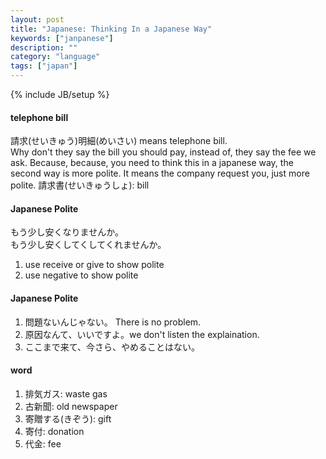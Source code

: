```yaml
---
layout: post
title: "Japanese: Thinking In a Japanese Way"
keywords: ["janpanese"]
description: ""
category: "language"
tags: ["japan"]
---
```

{% include JB/setup %}

#### telephone bill
請求(せいきゅう)明細(めいさい) means telephone bill. <br />
Why don't they say the bill you should pay, instead of, they say the fee we ask.
Because, because, you need to think this in a japanese way, the second way is
more polite. It means the company request you, just more polite.
請求書(せいきゅうしょ): bill 

#### Japanese Polite
もう少し安くなりませんか。<br />
もう少し安くしてくしてくれませんか。<br />
1. use receive or give to show polite
2. use negative to show polite


#### Japanese Polite
1. 問題ないんじゃない。 There is no problem.
2. 原因なんて、いいですよ。we don't listen the explaination. 
3. ここまで来て、今さら、やめることはない。 


#### word
1. 排気ガス: waste gas
2. 古新聞: old newspaper
3. 寄贈する(きぞう): gift
4. 寄付: donation
5. 代金: fee

